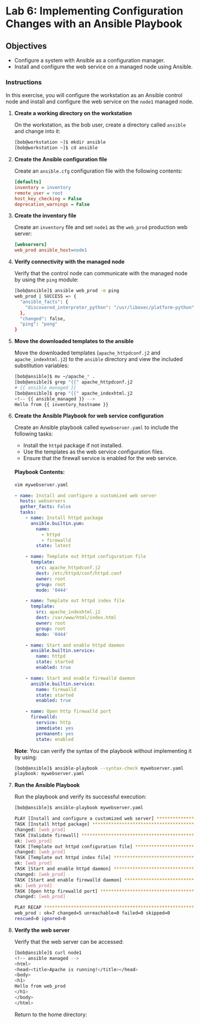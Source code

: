 # Lab 6: Implementing Configuration Changes with an Ansible Playbook

## Objectives

- Configure a system with Ansible as a configuration manager.
- Install and configure the web service on a managed node using Ansible.

### Instructions

In this exercise, you will configure the workstation as an Ansible control node and install and configure the web service on the `node1` managed node.

1. **Create a working directory on the workstation**
   
   On the workstation, as the bob user, create a directory called `ansible` and change into it:
   
   ```bash
   [bob@workstation ~]$ mkdir ansible
   [bob@workstation ~]$ cd ansible
   ```

2. **Create the Ansible configuration file**
   
   Create an `ansible.cfg` configuration file with the following contents:
   
   ```ini
   [defaults]
   inventory = inventory
   remote_user = root
   host_key_checking = False
   deprecation_warnings = False
   ```

3. **Create the inventory file**
   
   Create an `inventory` file and set `node1` as the `web_prod` production web server:
   
   ```ini
   [webservers]
   web_prod ansible_host=node1
   ```

4. **Verify connectivity with the managed node**
   
   Verify that the control node can communicate with the managed node by using the `ping` module:
   
   ```bash
   [bob@ansible]$ ansible web_prod -m ping
   web_prod | SUCCESS => {
     "ansible_facts": {
       "discovered_interpreter_python": "/usr/libexec/platform-python"
     },
     "changed": false,
     "ping": "pong"
   }
   ```

5. **Move the downloaded templates to the ansible**
   
   Move the downloaded templates (`apache_httpdconf.j2` and `apache_indexhtml.j2`) to the `ansible` directory and view the included substitution variables:
   
   ```bash
   [bob@ansible]$ mv ~/apache_* .
   [bob@ansible]$ grep "{{" apache_httpdconf.j2
   # {{ ansible_managed }}
   [bob@ansible]$ grep "{{" apache_indexhtml.j2
   <!-- {{ ansible_managed }} -->
   Hello from {{ inventory_hostname }}
   ```

6. **Create the Ansible Playbook for web service configuration**
   
   Create an Ansible playbook called `mywebserver.yaml` to include the following tasks:

   - Install the `httpd` package if not installed.
   - Use the templates as the web service configuration files.
   - Ensure that the firewall service is enabled for the web service.

   #### Playbook Contents:
   ```bash
   vim mywebserver.yaml
   ```

   ```yaml
   - name: Install and configure a customized web server
     hosts: webservers
     gather_facts: False
     tasks:
       - name: Install httpd package
         ansible.builtin.yum:
           name:
             - httpd
             - firewalld
           state: latest
   
       - name: Template out httpd configuration file
         template:
           src: apache_httpdconf.j2
           dest: /etc/httpd/conf/httpd.conf
           owner: root
           group: root
           mode: '0444'

       - name: Template out httpd index file
         template:
           src: apache_indexhtml.j2
           dest: /var/www/html/index.html
           owner: root
           group: root
           mode: '0444'

       - name: Start and enable httpd daemon
         ansible.builtin.service:
           name: httpd
           state: started
           enabled: true

       - name: Start and enable firewalld daemon
         ansible.builtin.service:
           name: firewalld
           state: started
           enabled: true

       - name: Open http firewalld port
         firewalld:
           service: http
           immediate: yes
           permanent: yes
           state: enabled
   ```

   **Note**: You can verify the syntax of the playbook without implementing it by using:

   ```bash
   [bob@ansible]$ ansible-playbook --syntax-check mywebserver.yaml
   playbook: mywebserver.yaml
   ```

8. **Run the Ansible Playbook**

   Run the playbook and verify its successful execution:

   ```bash
   [bob@ansible]$ ansible-playbook mywebserver.yaml
   
   PLAY [Install and configure a customized web server] *********************
   TASK [Install httpd package] *********************************************
   changed: [web_prod]
   TASK [Validate firewall] *************************************************
   ok: [web_prod]
   TASK [Template out httpd configuration file] *****************************
   changed: [web_prod]
   TASK [Template out httpd index file] *************************************
   ok: [web_prod]
   TASK [Start and enable httpd daemon] *************************************
   changed: [web_prod]
   TASK [Start and enable firewalld daemon] *********************************
   ok: [web_prod]
   TASK [Open http firewalld port] ******************************************
   changed: [web_prod]
   
   PLAY RECAP ***************************************************************
   web_prod : ok=7 changed=5 unreachable=0 failed=0 skipped=0
   rescued=0 ignored=0
   ```

9. **Verify the web server**

   Verify that the web server can be accessed:

   ```bash
   [bob@ansible]$ curl node1
   <!-- ansible managed -->
   <html>
   <head><title>Apache is running!</title></head>
   <body>
   <h1>
   Hello from web_prod
   </h1>
   </body>
   </html>
   ```

   Return to the home directory:

   ```bash
